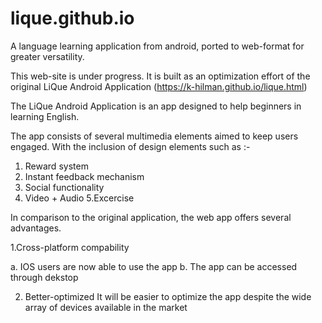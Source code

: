 # lique.github.io

A language learning application from android, ported to web-format for greater versatility.



This web-site is under progress.  It is built as an optimization effort of the original LiQue Android Application (https://k-hilman.github.io/lique.html)

The LiQue Android Application is an app designed to help beginners in learning English.

The app consists of several multimedia elements aimed to keep users engaged.
With the inclusion of design elements such as :-

1. Reward system
2. Instant feedback mechanism
3. Social functionality
4. Video + Audio
5.Excercise

In comparison to the original application, the web app offers several advantages.

1.Cross-platform compability

  a. IOS users are now able to use the app
  b. The app can be accessed through dekstop
  
2. Better-optimized
  It will be easier to optimize the app despite the wide array of devices available in the market
